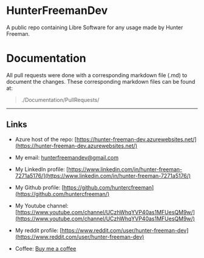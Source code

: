 # HunterFreemanDev
A public repo containing Libre Software for any usage made by Hunter Freeman.

# Documentation
All pull requests were done with a corresponding markdown file (.md) to document the changes. These corresponding markdown files can be found at:

> ./Documentation/PullRequests/

---

## Links
- Azure host of the repo: [https://hunter-freeman-dev.azurewebsites.net/](https://hunter-freeman-dev.azurewebsites.net/)

- My email: hunterfreemandev@gmail.com

- My LinkedIn profile: [https://www.linkedin.com/in/hunter-freeman-7271a5176/](https://www.linkedin.com/in/hunter-freeman-7271a5176/)

- My Github profile: [https://github.com/huntercfreeman](https://github.com/huntercfreeman/)

- My Youtube channel: [https://www.youtube.com/channel/UCzhWhqYVP40as1MFUesQM9w/](https://www.youtube.com/channel/UCzhWhqYVP40as1MFUesQM9w/)

- My reddit profile: [https://www.reddit.com/user/hunter-freeman-dev](https://www.reddit.com/user/hunter-freeman-dev)

- Coffee: [Buy me a coffee](https://www.buymeacoffee.com/hunterfdev)